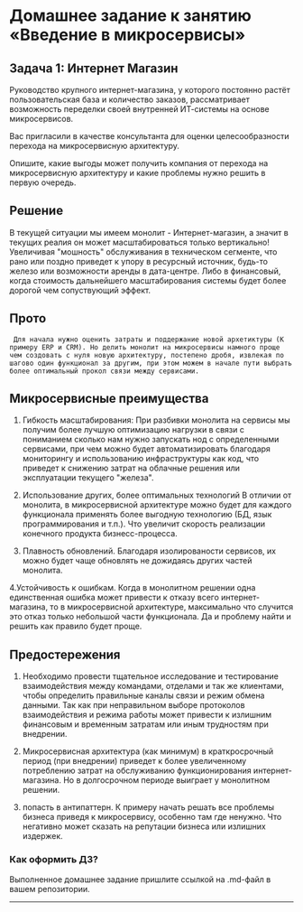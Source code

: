 # Домашнее задание к занятию «Введение в микросервисы»

## Задача 1: Интернет Магазин

Руководство крупного интернет-магазина, у которого постоянно растёт пользовательская база и количество заказов, рассматривает возможность переделки своей внутренней   ИТ-системы на основе микросервисов. 

Вас пригласили в качестве консультанта для оценки целесообразности перехода на микросервисную архитектуру. 

Опишите, какие выгоды может получить компания от перехода на микросервисную архитектуру и какие проблемы нужно решить в первую очередь.


## Решение
В текущей ситуации мы имеем монолит - Интернет-магазин, а значит в текущих реалия он может масштабироваться только вертикально! Увеличивая "мошность" обслуживания в техническом сегменте, что рано или поздно приведет к упору в ресурсный источник, будь-то железо или возможности аренды в дата-центре. Либо в финансовый, когда стоимость дальнейшего масштабирования системы будет более дорогой чем сопуствующий эффект.

## Прото
     Для начала нужно оценить затраты и поддержание новой архетиктуры (К примеру ERP и CRM). Но делить монолит на микросервисы намного проще чем создовать с нуля новую архитектуру, постепено дробя, извлекая по шагово один функционал за другим, при этом можем в начале пути выбрать более оптимальный прокол связи между сервисами.

## Микросервисные преимущества
1. Гибкость масштабирования:
     При разбивки монолита на сервисы мы получим более лучшую оптимизацию нагрузки в связи с пониманием сколько нам нужно запускать нод с определенными сервисами, при чем можно будет автоматизировать благодаря мониторингу и использованию инфраструктуры как код, что приведет к снижению затрат на облачные решения или эксплуатации текущего "железа".
   
2. Использование других, более оптимальных технологий
     В отличии от монолита, в микросервисной архитектуре можно будет для каждого функционала применять более выгодную технологию (БД, язык программирования и т.п.). Что увеличит скорость реализации конечного продукта бизнесс-процесса.
   
3. Плавность обновлений.
    Благодаря изолированости сервисов, их можно будет чаще обновлять не дожидаясь других частей монолита.
   
4.Устойчивость к ошибкам.
    Когда в монолитном решении одна единственная ошибка может привести к отказу всего интернет-магазина, то в микросервисной архитектуре, максимально что случится это отказ только небольшой части функционала. Да и проблему найти и решить как правило будет проще.

## Предостережения
1. Необходимо провести тщательное исследование и тестирование взаимодействия между командами, отделами и так же клиентами, чтобы определить правильные каналы связи и режим обмена данными. Так как при неправильном выборе протоколов взаимодействия и режима работы  может привести к излишним финансовым и временным затратам или иным трудностям при внедрении.
   
2. Микросервисная архитектура (как минимум) в краткросрочный период (при внедрении) приведет к более увеличенному потреблению затрат на обслуживанию функционирования интернет-магазина. Но в долгосрочном периоде выиграет у монолитном решении.
   
3. попасть в антипаттерн. К примеру начать решать все проблемы бизнеса приведя к микросервису, особенно там где ненужно. Что негативно может сказать на репутации бизнеса или излишних издержек. 


### Как оформить ДЗ?

Выполненное домашнее задание пришлите ссылкой на .md-файл в вашем репозитории.

---

